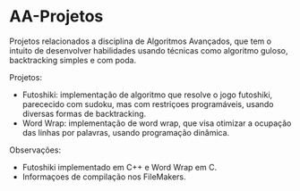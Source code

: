 # AA-Projetos
Projetos relacionados a disciplina de Algoritmos Avançados, que tem o intuito de desenvolver habilidades usando técnicas como algoritmo guloso, backtracking simples e com poda.

Projetos:
 - Futoshiki: implementação de algoritmo que resolve o jogo futoshiki, parececido com sudoku, mas com restriçoes programáveis, usando diversas formas de backtracking.
 - Word Wrap: implementação de word wrap, que visa otimizar a ocupação das linhas por palavras, usando programação dinâmica.
  
Observações:
  - Futoshiki implementado em C++ e Word Wrap em C.
  - Informaçoes de compilação nos FileMakers.
